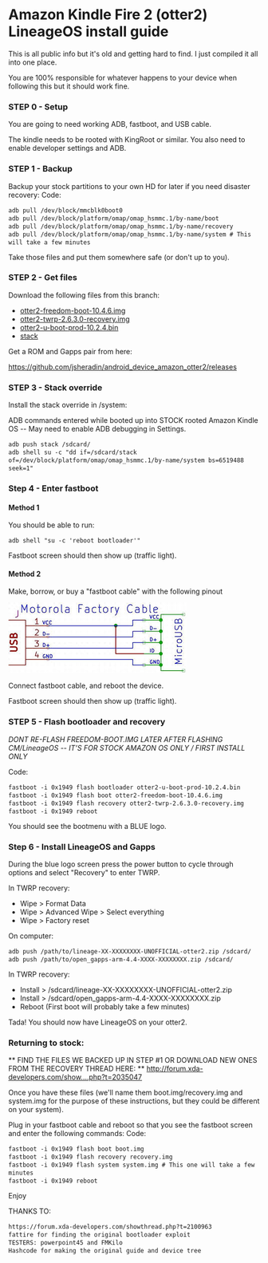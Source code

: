 # Amazon Kindle Fire 2 (otter2) LineageOS install guide
This is all public info but it's old and getting hard to find. I just compiled it all into one place.

You are 100% responsible for whatever happens to your device when following this but it should work fine.

### STEP 0 - Setup

You are going to need working ADB, fastboot, and USB cable.

The kindle needs to be rooted with KingRoot or similar. You also need to enable developer settings and ADB.

### STEP 1 - Backup

Backup your stock partitions to your own HD for later if you need disaster recovery:
Code:

    adb pull /dev/block/mmcblk0boot0
    adb pull /dev/block/platform/omap/omap_hsmmc.1/by-name/boot
    adb pull /dev/block/platform/omap/omap_hsmmc.1/by-name/recovery
    adb pull /dev/block/platform/omap/omap_hsmmc.1/by-name/system # This will take a few minutes

Take those files and put them somewhere safe (or don't up to you).

### STEP 2 - Get files

Download the following files from this branch:
* [otter2-freedom-boot-10.4.6.img](https://github.com/jsheradin/otter2_misc/raw/master/otter2-freedom-boot-10.4.6.img)
* [otter2-twrp-2.6.3.0-recovery.img](https://github.com/jsheradin/otter2_misc/raw/master/otter2-twrp-2.6.3.0-recovery.img)
* [otter2-u-boot-prod-10.2.4.bin](https://github.com/jsheradin/otter2_misc/raw/master/otter2-u-boot-prod-10.2.4.bin)
* [stack](https://github.com/jsheradin/otter2_misc/raw/master/stack)

Get a ROM and Gapps pair from here:

https://github.com/jsheradin/android_device_amazon_otter2/releases

### STEP 3 - Stack override

Install the stack override in /system:

ADB commands entered while booted up into STOCK rooted Amazon Kindle OS -- May need to enable ADB debugging in Settings.

    adb push stack /sdcard/
    adb shell su -c "dd if=/sdcard/stack of=/dev/block/platform/omap/omap_hsmmc.1/by-name/system bs=6519488 seek=1"

### Step 4 - Enter fastboot

#### Method 1

You should be able to run:

    adb shell "su -c 'reboot bootloader'"

Fastboot screen should then show up (traffic light).

#### Method 2
Make, borrow, or buy a "fastboot cable" with the following pinout

![fastboot](https://raw.githubusercontent.com/jsheradin/otter2_misc/master/fastbootcable.jpg)

Connect fastboot cable, and reboot the device.

Fastboot screen should then show up (traffic light).

### STEP 5 - Flash bootloader and recovery

*DONT RE-FLASH FREEDOM-BOOT.IMG LATER AFTER FLASHING CM/LineageOS -- IT'S FOR STOCK AMAZON OS ONLY / FIRST INSTALL ONLY*

Code:

    fastboot -i 0x1949 flash bootloader otter2-u-boot-prod-10.2.4.bin
    fastboot -i 0x1949 flash boot otter2-freedom-boot-10.4.6.img
    fastboot -i 0x1949 flash recovery otter2-twrp-2.6.3.0-recovery.img
    fastboot -i 0x1949 reboot

You should see the bootmenu with a BLUE logo.

### Step 6 - Install LineageOS and Gapps

During the blue logo screen press the power button to cycle through options and select "Recovery" to enter TWRP.

In TWRP recovery:

* Wipe > Format Data
* Wipe > Advanced Wipe > Select everything
* Wipe > Factory reset

On computer:

    adb push /path/to/lineage-XX-XXXXXXXX-UNOFFICIAL-otter2.zip /sdcard/
    adb push /path/to/open_gapps-arm-4.4-XXXX-XXXXXXXX.zip /sdcard/

In TWRP recovery:

* Install > /sdcard/lineage-XX-XXXXXXXX-UNOFFICIAL-otter2.zip
* Install > /sdcard/open_gapps-arm-4.4-XXXX-XXXXXXXX.zip
* Reboot (First boot will probably take a few minutes)

Tada! You should now have LineageOS on your otter2.

### Returning to stock:
** FIND THE FILES WE BACKED UP IN STEP #1 OR DOWNLOAD NEW ONES FROM THE RECOVERY THREAD HERE: **
http://forum.xda-developers.com/show....php?t=2035047

Once you have these files (we'll name them boot.img/recovery.img and system.img for the purpose of these instructions, but they could be different on your system).

Plug in your fastboot cable and reboot so that you see the fastboot screen and enter the following commands:
Code:

    fastboot -i 0x1949 flash boot boot.img
    fastboot -i 0x1949 flash recovery recovery.img
    fastboot -i 0x1949 flash system system.img # This one will take a few minutes
    fastboot -i 0x1949 reboot

Enjoy

THANKS TO:

    https://forum.xda-developers.com/showthread.php?t=2100963
    fattire for finding the original bootloader exploit
    TESTERS: powerpoint45 and FMKilo
    Hashcode for making the original guide and device tree
